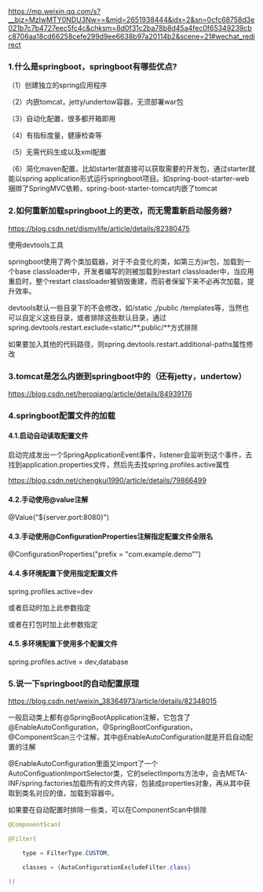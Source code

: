 https://mp.weixin.qq.com/s?__biz=MzIwMTY0NDU3Nw==&mid=2651938444&idx=2&sn=0cfc68758d3e021b7c7b4727eec5fc4c&chksm=8d0f31c2ba78b8d45a4fec0f65349239cbc8706aa18cd66258cefe299d9ee6638b97a20114b2&scene=21#wechat_redirect

### 1.什么是springboot，springboot有哪些优点?

（1）创建独立的spring应用程序

（2）内嵌tomcat，jetty/undertow容器，无须部署war包

（3）自动化配置，很多都开箱即用

（4）有指标度量，健康检查等

（5）无需代码生成以及xml配置

（6）简化maven配置，比如starter就直接可以获取需要的开发包，通过starter就能以spring application形式运行springboot项目。如spring-boot-starter-web捆绑了SpringMVC依赖，spring-boot-starter-tomcat内嵌了tomcat

### 2.如何重新加载springboot上的更改，而无需重新启动服务器?

https://blog.csdn.net/dismylife/article/details/82380475

使用devtools工具

springboot使用了两个类加载器，对于不会变化的类，如第三方jar包，加载到一个base classloader中，开发者编写的则被加载到restart classloader中，当应用重启时，整个restart classloader被销毁重建，而前者保留下来不必再次加载，提升效率。

devtools默认一些目录下的不会修改，如/static ,/public /templates等，当然也可以自定义这些目录，或者排除这些默认目录，通过spring.devtools.restart.exclude=static/**,public/**方式排除

如果要加入其他的代码路径，则spring.devtools.restart.additional-paths属性修改

### 3.tomcat是怎么内嵌到springboot中的（还有jetty，undertow）

https://blog.csdn.net/heroqiang/article/details/84939176

### 4.springboot配置文件的加载

#### 4.1.启动自动读取配置文件

启动完成发出一个SpringApplicationEvent事件，listener会监听到这个事件，去找到application.properties文件，然后先去找spring.profiles.active属性

https://blog.csdn.net/chengkui1990/article/details/79866499

#### 4.2.手动使用@value注解

@Value("${server.port:8080}")

#### 4.3.手动使用@ConfigurationProperties注解指定配置文件全限名

@ConfigurationProperties("prefix = "com.example.demo"")

#### 4.4.多环境配置下使用指定配置文件

spring.profiles.active=dev

或者启动时加上此参数指定

或者在打包时加上此参数指定

#### 4.5.多环境配置下使用多个配置文件

spring.profiles.active = dev,database

### 5.说一下springboot的自动配置原理

https://blog.csdn.net/weixin_38364973/article/details/82348015

一般启动类上都有@SpringBootApplication注解，它包含了@EnableAutoConfiguration，@SpringBootConfiguration，@ComponentScan三个注解，其中@EnableAutoConfiguration就是开启自动配置的注解

@EnableAutoConfiguration里面又import了一个AutoConfiguationImportSelector类，它的selectImports方法中，会去META-INF/spring.factories加载所有的文件内容，包装成properties对象，再从其中获取到类名对应的值，加载到容器中。

如果要在自动配置时排除一些类，可以在ComponentScan中排除

```java
@ComponentScan(

@Filter(

	type = FilterType.CUSTOM,

	classes = {AutoConfigurationExcludeFilter.class}

))
```

